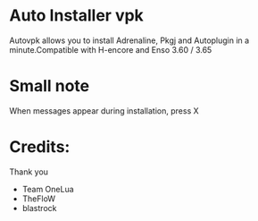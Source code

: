 # Auto Installer vpk
Autovpk allows you to install Adrenaline, Pkgj and Autoplugin in a minute.Compatible with H-encore and Enso 3.60 / 3.65
# Small note
When messages appear during installation, press X

# Credits:
 Thank you
- Team OneLua
- TheFloW
- blastrock
